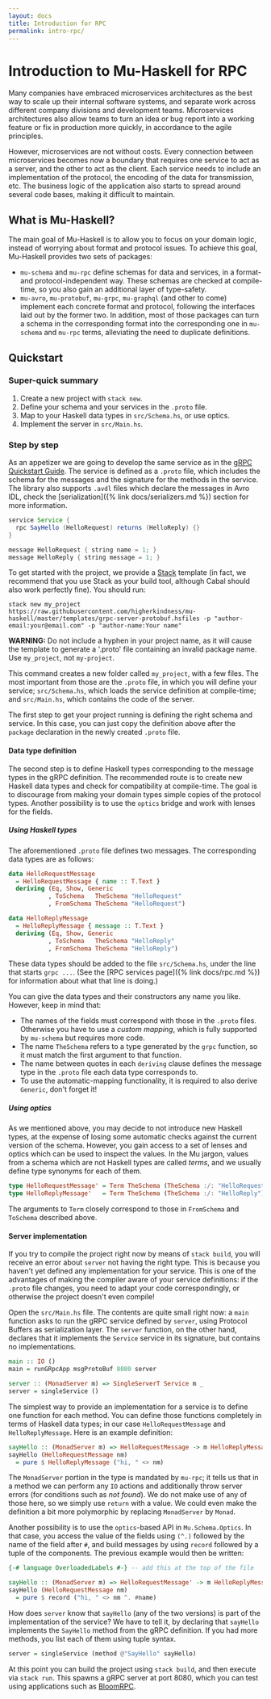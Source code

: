 ```yaml
---
layout: docs
title: Introduction for RPC
permalink: intro-rpc/
---
```


# Introduction to Mu-Haskell for RPC

Many companies have embraced microservices architectures as the best way to scale up their internal software systems, and separate work across different company divisions and development teams. Microservices architectures also allow teams to turn an idea or bug report into a working feature or fix in production more quickly, in accordance to the agile principles.

However, microservices are not without costs. Every connection between microservices becomes now a boundary that requires one service to act as a server, and the other to act as the client. Each service needs to include an implementation of the protocol, the encoding of the data for transmission, etc. The business logic of the application also starts to spread around several code bases, making it difficult to maintain.

## What is Mu-Haskell?

The main goal of Mu-Haskell is to allow you to focus on your domain logic, instead of worrying about format and protocol issues. To achieve this goal, Mu-Haskell provides two sets of packages:

* `mu-schema` and `mu-rpc` define schemas for data and services, in a format- and protocol-independent way. These schemas are checked at compile-time, so you also gain an additional layer of type-safety.
* `mu-avro`, `mu-protobuf`, `mu-grpc`, `mu-graphql` (and other to come) implement each concrete format and protocol, following the interfaces laid out by the former two. In addition, most of those packages can turn a schema in the corresponding format into the corresponding one in `mu-schema` and `mu-rpc` terms, alleviating the need to duplicate definitions.

## Quickstart

### Super-quick summary

1. Create a new project with `stack new`.
2. Define your schema and your services in the `.proto` file.
3. Map to your Haskell data types in `src/Schema.hs`, or use optics.
4. Implement the server in `src/Main.hs`.

### Step by step

As an appetizer we are going to develop the same service as in the [gRPC Quickstart Guide](https://grpc.io/docs/quickstart/). The service is defined as a `.proto` file, which includes the schema for the messages and the signature for the methods in the service. The library also supports `.avdl` files which declare the messages in Avro IDL, check the [serialization]({% link docs/serializers.md %}) section for more information.

```java
service Service {
  rpc SayHello (HelloRequest) returns (HelloReply) {}
}

message HelloRequest { string name = 1; }
message HelloReply { string message = 1; }
```

To get started with the project, we provide a [Stack](https://docs.haskellstack.org) template (in fact, we recommend that you use Stack as your build tool, although Cabal should also work perfectly fine). You should run:

```
stack new my_project https://raw.githubusercontent.com/higherkindness/mu-haskell/master/templates/grpc-server-protobuf.hsfiles -p "author-email:your@email.com" -p "author-name:Your name"
```

**WARNING:** Do not include a hyphen in your project name, as it will cause the template to generate a '.proto' file containing an invalid package name. Use `my_project`, not `my-project`.

This command creates a new folder called `my_project`, with a few files. The most important from those are the `.proto` file, in which you will define your service; `src/Schema.hs`, which loads the service definition at compile-time; and `src/Main.hs`, which contains the code of the server.

The first step to get your project running is defining the right schema and service. In this case, you can just copy the definition above after the `package` declaration in the newly created `.proto` file.

#### Data type definition

The second step is to define Haskell types corresponding to the message types in the gRPC definition. The recommended route is to create new Haskell data types and check for compatibility at compile-time. The goal is to discourage from making your domain types simple copies of the protocol types. Another possibility is to use the `optics` bridge and work with lenses for the fields.

##### Using Haskell types

The aforementioned `.proto` file defines two messages. The corresponding data types are as follows:

```haskell
data HelloRequestMessage
  = HelloRequestMessage { name :: T.Text }
  deriving (Eq, Show, Generic
           , ToSchema   TheSchema "HelloRequest"
           , FromSchema TheSchema "HelloRequest")

data HelloReplyMessage
  = HelloReplyMessage { message :: T.Text }
  deriving (Eq, Show, Generic
           , ToSchema   TheSchema "HelloReply"
           , FromSchema TheSchema "HelloReply")
```

These data types should be added to the file `src/Schema.hs`, under the line that starts `grpc ...`. (See the [RPC services page]({% link docs/rpc.md %}) for information about what that line is doing.)

You can give the data types and their constructors any name you like. However, keep in mind that:

* The names of the fields must correspond with those in the `.proto` files. Otherwise you have to use a *custom mapping*, which is fully supported by `mu-schema` but requires more code.
* The name `TheSchema` refers to a type generated by the `grpc` function, so it must match the first argument to that function.
* The name between quotes in each `deriving` clause defines the message type in the `.proto` file each data type corresponds to.
* To use the automatic-mapping functionality, it is required to also derive `Generic`, don't forget it!

##### Using optics

As we mentioned above, you may decide to not introduce new Haskell types, at the expense of losing some automatic checks against the current version of the schema. However, you gain access to a set of lenses and optics which can be used to inspect the values. In the Mu jargon, values from a schema which are not Haskell types are called *terms*, and we usually define type synonyms for each of them.

```haskell
type HelloRequestMessage' = Term TheSchema (TheSchema :/: "HelloRequest")
type HelloReplyMessage'   = Term TheSchema (TheSchema :/: "HelloReply")
```

The arguments to `Term` closely correspond to those in `FromSchema` and `ToSchema` described above.

#### Server implementation

If you try to compile the project right now by means of `stack build`, you will receive an error about `server` not having the right type. This is because you haven't yet defined any implementation for your service. This is one of the advantages of making the compiler aware of your service definitions: if the `.proto` file changes, you need to adapt your code correspondingly, or otherwise the project doesn't even compile!

Open the `src/Main.hs` file. The contents are quite small right now: a `main` function asks to run the gRPC service defined by `server`, using Protocol Buffers as serialization layer. The `server` function, on the other hand, declares that it implements the `Service` service in its signature, but contains no implementations.

```haskell
main :: IO ()
main = runGRpcApp msgProtoBuf 8080 server

server :: (MonadServer m) => SingleServerT Service m _
server = singleService ()
```

The simplest way to provide an implementation for a service is to define one function for each method. You can define those functions completely in terms of Haskell data types; in our case `HelloRequestMessage` and `HelloReplyMessage`. Here is an example definition:

```haskell
sayHello :: (MonadServer m) => HelloRequestMessage -> m HelloReplyMessage
sayHello (HelloRequestMessage nm)
  = pure $ HelloReplyMessage ("hi, " <> nm)
```

The `MonadServer` portion in the type is mandated by `mu-rpc`; it tells us that in a method we can perform any `IO` actions and additionally throw server errors (for conditions such as *not found*). We do not make use of any of those here, so we simply use `return` with a value. We could even make the definition a bit more polymorphic by replacing `MonadServer` by `Monad`.

Another possibility is to use the `optics`-based API in `Mu.Schema.Optics`. In that case, you access the value of the fields using `(^.)` followed by the name of the field after `#`, and build messages by using `record` followed by a tuple of the components. The previous example would then be written:

```haskell
{-# language OverloadedLabels #-} -- add this at the top of the file

sayHello :: (MonadServer m) => HelloRequestMessage' -> m HelloReplyMessage'
sayHello (HelloRequestMessage nm)
  = pure $ record ("hi, " <> nm ^. #name)
```

How does `server` know that `sayHello` (any of the two versions) is part of the implementation of the service? We have to tell it, by declaring that `sayHello` implements the `SayHello` method from the gRPC definition. If you had more methods, you list each of them using tuple syntax.

```haskell
server = singleService (method @"SayHello" sayHello)
```

At this point you can build the project using `stack build`, and then execute via `stack run`. This spawns a gRPC server at port 8080, which you can test using applications such as [BloomRPC](https://github.com/uw-labs/bloomrpc).
